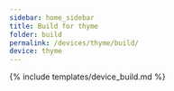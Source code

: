 ```yaml
---
sidebar: home_sidebar
title: Build for thyme
folder: build
permalink: /devices/thyme/build/
device: thyme
---
```

{% include templates/device_build.md %}
